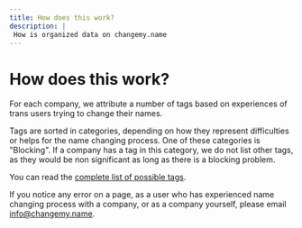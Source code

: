 ```yaml
---
title: How does this work?
description: |
 How is organized data on changemy.name 
---
```


# How does this work?

For each company, we attribute a number of tags based on experiences
of trans users trying to change their names.

Tags are sorted in categories, depending on how they represent
difficulties or helps for the name changing process. One of these
categories is "Blocking". If a company has a tag in this category,
we do not list other tags, as they would be non significant as long
as there is a blocking problem.

You can read the [complete list of possible tags](https://github.com/jillro/changemy.name/blob/master/data/tags.yml).

If you notice any error on a page, as a user who has experienced name
changing process with a company, or as a company yourself, please
email [info@changemy.name](mailto:info@changemy.name).
